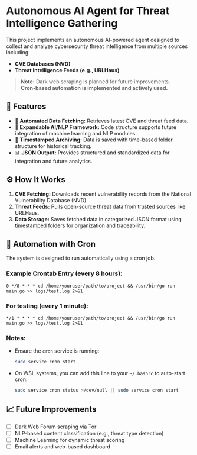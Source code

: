 # Autonomous AI Agent for Threat Intelligence Gathering

This project implements an autonomous AI-powered agent designed to collect and analyze cybersecurity threat intelligence from multiple sources including:

- **CVE Databases (NVD)**
- **Threat Intelligence Feeds (e.g., URLHaus)**

> **Note:** Dark web scraping is planned for future improvements.  
> **Cron-based automation is implemented and actively used.**

## 🚀 Features

- 🔄 **Automated Data Fetching:** Retrieves latest CVE and threat feed data.
- 🧠 **Expandable AI/NLP Framework:** Code structure supports future integration of machine learning and NLP modules.
- 📁 **Timestamped Archiving:** Data is saved with time-based folder structure for historical tracking.
- 📊 **JSON Output:** Provides structured and standardized data for integration and future analytics.

## ⚙️ How It Works

1. **CVE Fetching:** Downloads recent vulnerability records from the National Vulnerability Database (NVD).
2. **Threat Feeds:** Pulls open-source threat data from trusted sources like URLHaus.
3. **Data Storage:** Saves fetched data in categorized JSON format using timestamped folders for organization and traceability.

## 🔁 Automation with Cron

The system is designed to run automatically using a cron job.

### Example Crontab Entry (every 8 hours):
```cron
0 */8 * * * cd /home/youruser/path/to/project && /usr/bin/go run main.go >> logs/test.log 2>&1
````

### For testing (every 1 minute):

```cron
*/1 * * * * cd /home/youruser/path/to/project && /usr/bin/go run main.go >> logs/test.log 2>&1
```

### Notes:

* Ensure the `cron` service is running:

  ```bash
  sudo service cron start
  ```
* On WSL systems, you can add this line to your `~/.bashrc` to auto-start cron:

  ```bash
  sudo service cron status >/dev/null || sudo service cron start
  ```

## 📈 Future Improvements

* [ ] Dark Web Forum scraping via Tor
* [ ] NLP-based content classification (e.g., threat type detection)
* [ ] Machine Learning for dynamic threat scoring
* [ ] Email alerts and web-based dashboard